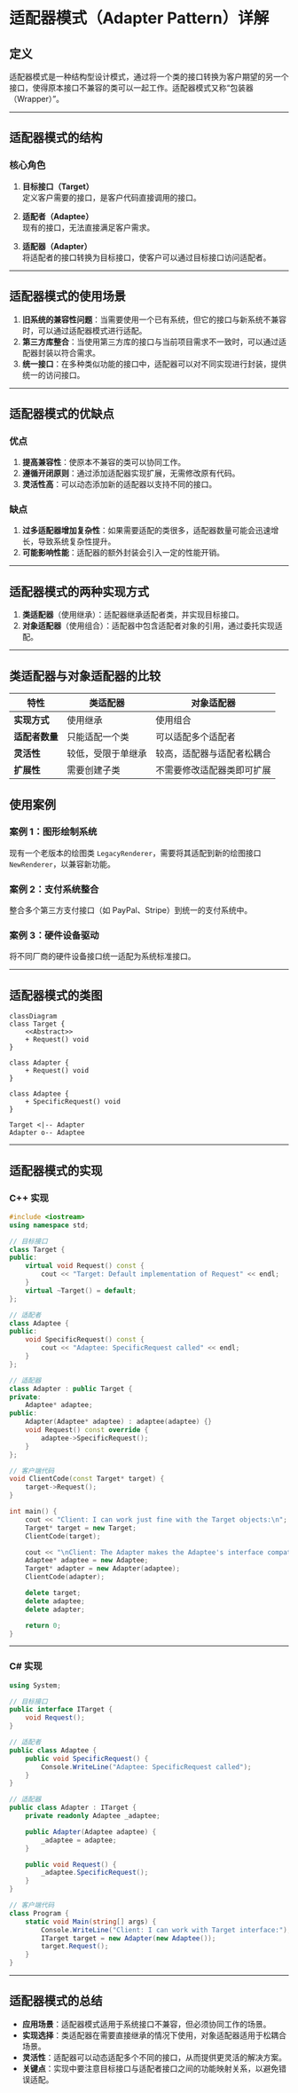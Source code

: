 # 适配器模式（Adapter Pattern）详解

## 定义

适配器模式是一种结构型设计模式，通过将一个类的接口转换为客户期望的另一个接口，使得原本接口不兼容的类可以一起工作。适配器模式又称“包装器（Wrapper）”。

----------

## 适配器模式的结构

### 核心角色

1.  **目标接口（Target）**  
    定义客户需要的接口，是客户代码直接调用的接口。
    
2.  **适配者（Adaptee）**  
    现有的接口，无法直接满足客户需求。
    
3.  **适配器（Adapter）**  
    将适配者的接口转换为目标接口，使客户可以通过目标接口访问适配者。
    

----------

## 适配器模式的使用场景

1.  **旧系统的兼容性问题**：当需要使用一个已有系统，但它的接口与新系统不兼容时，可以通过适配器模式进行适配。
2.  **第三方库整合**：当使用第三方库的接口与当前项目需求不一致时，可以通过适配器封装以符合需求。
3.  **统一接口**：在多种类似功能的接口中，适配器可以对不同实现进行封装，提供统一的访问接口。

----------

## 适配器模式的优缺点

### 优点

1.  **提高兼容性**：使原本不兼容的类可以协同工作。
2.  **遵循开闭原则**：通过添加适配器实现扩展，无需修改原有代码。
3.  **灵活性高**：可以动态添加新的适配器以支持不同的接口。

### 缺点

1.  **过多适配器增加复杂性**：如果需要适配的类很多，适配器数量可能会迅速增长，导致系统复杂性提升。
2.  **可能影响性能**：适配器的额外封装会引入一定的性能开销。

----------

## 适配器模式的两种实现方式

1.  **类适配器**（使用继承）：适配器继承适配者类，并实现目标接口。
2.  **对象适配器**（使用组合）：适配器中包含适配者对象的引用，通过委托实现适配。

----------

## 类适配器与对象适配器的比较

| 特性               | 类适配器                     | 对象适配器                   |
|--------------------|------------------------------|------------------------------|
| **实现方式**       | 使用继承                     | 使用组合                     |
| **适配者数量**     | 只能适配一个类               | 可以适配多个适配者           |
| **灵活性**         | 较低，受限于单继承           | 较高，适配器与适配者松耦合   |
| **扩展性**         | 需要创建子类                 | 不需要修改适配器类即可扩展   |


## 使用案例

### 案例 1：图形绘制系统

现有一个老版本的绘图类 `LegacyRenderer`，需要将其适配到新的绘图接口 `NewRenderer`，以兼容新功能。

### 案例 2：支付系统整合

整合多个第三方支付接口（如 PayPal、Stripe）到统一的支付系统中。

### 案例 3：硬件设备驱动

将不同厂商的硬件设备接口统一适配为系统标准接口。

----------

## 适配器模式的类图

```mermaid
classDiagram
class Target {
    <<Abstract>>
    + Request() void
}

class Adapter {
    + Request() void
}

class Adaptee {
    + SpecificRequest() void
}

Target <|-- Adapter
Adapter o-- Adaptee
```

----------

## 适配器模式的实现

### C++ 实现

```cpp
#include <iostream>
using namespace std;

// 目标接口
class Target {
public:
    virtual void Request() const {
        cout << "Target: Default implementation of Request" << endl;
    }
    virtual ~Target() = default;
};

// 适配者
class Adaptee {
public:
    void SpecificRequest() const {
        cout << "Adaptee: SpecificRequest called" << endl;
    }
};

// 适配器
class Adapter : public Target {
private:
    Adaptee* adaptee;
public:
    Adapter(Adaptee* adaptee) : adaptee(adaptee) {}
    void Request() const override {
        adaptee->SpecificRequest();
    }
};

// 客户端代码
void ClientCode(const Target* target) {
    target->Request();
}

int main() {
    cout << "Client: I can work just fine with the Target objects:\n";
    Target* target = new Target;
    ClientCode(target);

    cout << "\nClient: The Adapter makes the Adaptee's interface compatible:\n";
    Adaptee* adaptee = new Adaptee;
    Target* adapter = new Adapter(adaptee);
    ClientCode(adapter);

    delete target;
    delete adaptee;
    delete adapter;

    return 0;
}
```

----------

### C# 实现

```csharp
using System;

// 目标接口
public interface ITarget {
    void Request();
}

// 适配者
public class Adaptee {
    public void SpecificRequest() {
        Console.WriteLine("Adaptee: SpecificRequest called");
    }
}

// 适配器
public class Adapter : ITarget {
    private readonly Adaptee _adaptee;

    public Adapter(Adaptee adaptee) {
        _adaptee = adaptee;
    }

    public void Request() {
        _adaptee.SpecificRequest();
    }
}

// 客户端代码
class Program {
    static void Main(string[] args) {
        Console.WriteLine("Client: I can work with Target interface:");
        ITarget target = new Adapter(new Adaptee());
        target.Request();
    }
}
```

----------

## 适配器模式的总结

-   **应用场景**：适配器模式适用于系统接口不兼容，但必须协同工作的场景。
-   **实现选择**：类适配器在需要直接继承的情况下使用，对象适配器适用于松耦合场景。
-   **灵活性**：适配器可以动态适配多个不同的接口，从而提供更灵活的解决方案。
-   **关键点**：实现中要注意目标接口与适配者接口之间的功能映射关系，以避免错误适配。

